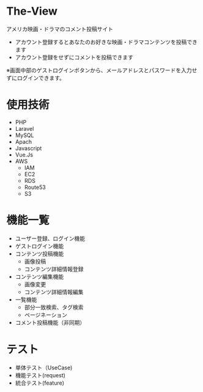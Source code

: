 # The-View
 アメリカ映画・ドラマのコメント投稿サイト<br>
   - アカウント登録するとあなたのお好きな映画・ドラマコンテンツを投稿できます
   - アカウント登録をせずにコメントを投稿できます
 
 
※画面中部のゲストログインボタンから、メールアドレスとパスワードを入力せずにログインできます。

# 使用技術
- PHP
- Laravel
- MySQL 
- Apach
- Javascript
- Vue.Js
- AWS
  - IAM
  - EC2
  - RDS
  - Route53
  - S3



# 機能一覧
- ユーザー登録、ログイン機能
- ゲストログイン機能
- コンテンツ投稿機能
  - 画像投稿
  - コンテンツ詳細情報登録
- コンテンツ編集機能
  - 画像変更
  - コンテンツ詳細情報編集
- 一覧機能
  - 部分一致検索、タグ検索
  - ページネーション
- コメント投稿機能（非同期）

# テスト
- 単体テスト（UseCase)
- 機能テスト(request)
- 統合テスト(feature)

